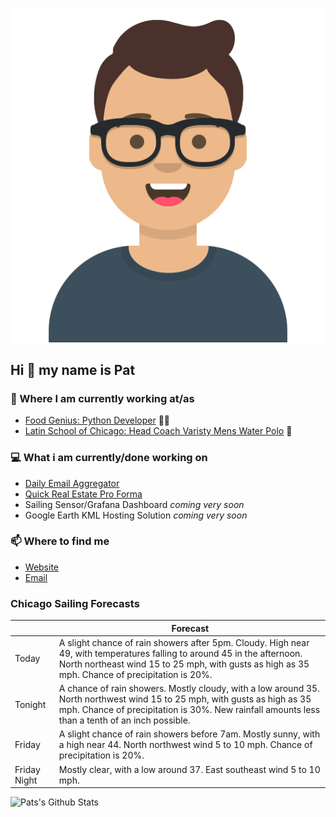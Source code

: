 [![Social banner for p-j-falconer](https://raw.githubusercontent.com/P-J-FALCONER/P-J-FALCONER/master/assets/avataaars.svg)](https://patfalconer.com/)
## Hi :wave: my name is Pat

### 💼 Where I am currently working at/as
- [Food Genius: Python Developer](https://getfoodgenius.com/) 🍔🐍
- [Latin School of Chicago: Head Coach Varisty Mens Water Polo](https://www.latinschool.org/) 🤽


### 💻 What i am currently/done working on
 - [Daily Email Aggregator](https://github.com/P-J-FALCONER/dott_daily_mail)
 - [Quick Real Estate Pro Forma](https://github.com/P-J-FALCONER/henry)
 - Sailing Sensor/Grafana Dashboard *coming very soon*
 - Google Earth KML Hosting Solution *coming very soon*

### 📫 Where to find me
 - [Website](https://patfalconer.com/)
 - [Email](mailto:patrick.j.falconer@gmail.com)


### Chicago Sailing Forecasts
|   | Forecast  |
|---|---|
| Today | A slight chance of rain showers after 5pm. Cloudy. High near 49, with temperatures falling to around 45 in the afternoon. North northeast wind 15 to 25 mph, with gusts as high as 35 mph. Chance of precipitation is 20%. |
| Tonight | A chance of rain showers. Mostly cloudy, with a low around 35. North northwest wind 15 to 25 mph, with gusts as high as 35 mph. Chance of precipitation is 30%. New rainfall amounts less than a tenth of an inch possible. |
| Friday | A slight chance of rain showers before 7am. Mostly sunny, with a high near 44. North northwest wind 5 to 10 mph. Chance of precipitation is 20%. |
| Friday Night | Mostly clear, with a low around 37. East southeast wind 5 to 10 mph. |

![Pats's Github Stats](https://github-readme-stats.vercel.app/api?username=p-j-falconer&show_icons=true&theme=radical)

